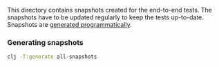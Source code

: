 This directory contains snapshots created for the end-to-end tests. The
snapshots have to be updated regularly to keep the tests up-to-date. Snapshots
are [generated programmatically](../../../generate.clj).

### Generating snapshots
```bash
clj -T:generate all-snapshots
```
